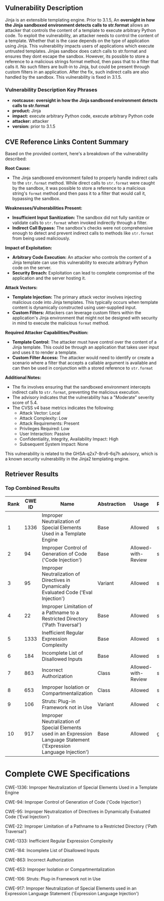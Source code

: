 ## Vulnerability Description
Jinja is an extensible templating engine. Prior to 3.1.5, An **oversight in how the Jinja sandboxed environment detects calls to str.format** allows an attacker that controls the content of a template to execute arbitrary Python code. To exploit the vulnerability, an attacker needs to control the content of a template. Whether that is the case depends on the type of application using Jinja. This vulnerability impacts users of applications which execute untrusted templates. Jinjas sandbox does catch calls to str.format and ensures they dont escape the sandbox. However, its possible to store a reference to a malicious strings format method, then pass that to a filter that calls it. No such filters are built-in to Jinja, but could be present through custom filters in an application. After the fix, such indirect calls are also handled by the sandbox. This vulnerability is fixed in 3.1.5.

### Vulnerability Description Key Phrases
- **rootcause:** **oversight in how the Jinja sandboxed environment detects calls to str.format**
- **product:** Jinja
- **impact:** execute arbitrary Python code, execute arbitrary Python code
- **attacker:** attacker
- **version:** prior to 3.1.5

## CVE Reference Links Content Summary
Based on the provided content, here's a breakdown of the vulnerability described:

**Root Cause:**

- The Jinja sandboxed environment failed to properly handle indirect calls to the `str.format` method. While direct calls to `str.format` were caught by the sandbox, it was possible to store a reference to a malicious string's `format` method and then pass it to a filter that would call it, bypassing the sandbox.

**Weaknesses/Vulnerabilities Present:**

- **Insufficient Input Sanitization:** The sandbox did not fully sanitize or validate calls to `str.format` when invoked indirectly through a filter.
- **Indirect Call Bypass:** The sandbox's checks were not comprehensive enough to detect and prevent indirect calls to methods like `str.format` from being used maliciously.

**Impact of Exploitation:**

- **Arbitrary Code Execution:** An attacker who controls the content of a Jinja template can use this vulnerability to execute arbitrary Python code on the server.
- **Security Breach:** Exploitation can lead to complete compromise of the application and the server hosting it.

**Attack Vectors:**

- **Template Injection:** The primary attack vector involves injecting malicious code into Jinja templates. This typically occurs when template content is dynamically constructed using user-supplied input.
- **Custom Filters:** Attackers can leverage custom filters within the application's Jinja environment that might not be designed with security in mind to execute the malicious `format` method.

**Required Attacker Capabilities/Position:**

- **Template Control:** The attacker must have control over the content of a Jinja template. This could be through an application that takes user input and uses it to render a template.
- **Custom Filter Access:**  The attacker would need to identify or create a scenario where a filter that accepts a callable argument is available and can then be used in conjunction with a stored reference to `str.format`

**Additional Notes:**

-   The fix involves ensuring that the sandboxed environment intercepts indirect calls to `str.format`, preventing the malicious execution.
-   The advisory indicates that the vulnerability has a "Moderate" severity score of 5.4.
-   The CVSS v4 base metrics indicates the following:
    -   Attack Vector: Local
    -   Attack Complexity: Low
    -   Attack Requirements: Present
    -   Privileges Required: Low
    -   User Interaction: Passive
    -   Confidentiality, Integrity, Availability Impact: High
    -   Subsequent System Impact: None

This vulnerability is related to the GHSA-q2x7-8rv6-6q7h advisory, which is a known security vulnerability in the Jinja2 templating engine.

## Retriever Results

### Top Combined Results

| Rank | CWE ID | Name | Abstraction | Usage  | Retrievers | Individual Scores |
|------|--------|------|-------------|-------|------------|-------------------|
| 1 | 1336 | Improper Neutralization of Special Elements Used in a Template Engine | Base | Allowed | sparse | 0.911 |
| 2 | 94 | Improper Control of Generation of Code ('Code Injection') | Base | Allowed-with-Review | sparse | 0.862 |
| 3 | 95 | Improper Neutralization of Directives in Dynamically Evaluated Code ('Eval Injection') | Variant | Allowed | sparse | 0.832 |
| 4 | 22 | Improper Limitation of a Pathname to a Restricted Directory ('Path Traversal') | Base | Allowed | sparse | 0.827 |
| 5 | 1333 | Inefficient Regular Expression Complexity | Base | Allowed | sparse | 0.825 |
| 6 | 184 | Incomplete List of Disallowed Inputs | Base | Allowed | sparse | 0.823 |
| 7 | 863 | Incorrect Authorization | Class | Allowed-with-Review | sparse | 0.820 |
| 8 | 653 | Improper Isolation or Compartmentalization | Class | Allowed | sparse | 0.811 |
| 9 | 106 | Struts: Plug-in Framework not in Use | Variant | Allowed | dense | 0.433 |
| 10 | 917 | Improper Neutralization of Special Elements used in an Expression Language Statement ('Expression Language Injection') | Base | Allowed | graph | 0.002 |



# Complete CWE Specifications

CWE-1336: Improper Neutralization of Special Elements Used in a Template Engine

CWE-94: Improper Control of Generation of Code ('Code Injection')

CWE-95: Improper Neutralization of Directives in Dynamically Evaluated Code ('Eval Injection')

CWE-22: Improper Limitation of a Pathname to a Restricted Directory ('Path Traversal')

CWE-1333: Inefficient Regular Expression Complexity

CWE-184: Incomplete List of Disallowed Inputs

CWE-863: Incorrect Authorization

CWE-653: Improper Isolation or Compartmentalization

CWE-106: Struts: Plug-in Framework not in Use

CWE-917: Improper Neutralization of Special Elements used in an Expression Language Statement ('Expression Language Injection')